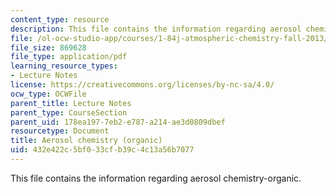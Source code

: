 ```yaml
---
content_type: resource
description: This file contains the information regarding aerosol chemistry-organic.
file: /ol-ocw-studio-app/courses/1-84j-atmospheric-chemistry-fall-2013/432e422c5bf033cfb39c4c13a56b7077_MIT1_84JF13_Lec20_OA.pdf
file_size: 869628
file_type: application/pdf
learning_resource_types:
- Lecture Notes
license: https://creativecommons.org/licenses/by-nc-sa/4.0/
ocw_type: OCWFile
parent_title: Lecture Notes
parent_type: CourseSection
parent_uid: 178ea197-7eb2-e787-a214-ae3d0809dbef
resourcetype: Document
title: Aerosol chemistry (organic)
uid: 432e422c-5bf0-33cf-b39c-4c13a56b7077
---
```

This file contains the information regarding aerosol chemistry-organic.